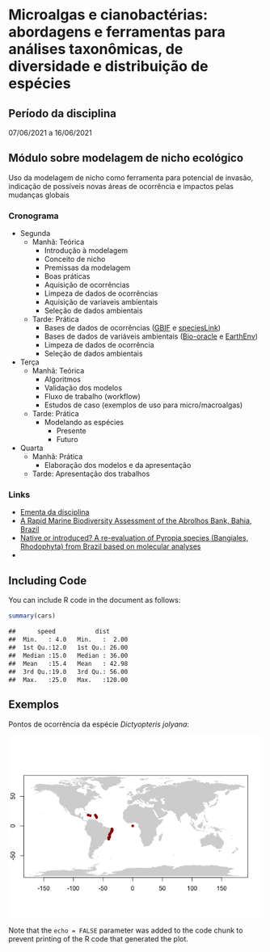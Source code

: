 Microalgas e cianobactérias: abordagens e ferramentas para análises
taxonômicas, de diversidade e distribuição de espécies
================

## Período da disciplina

07/06/2021 a 16/06/2021

## Módulo sobre modelagem de nicho ecológico

Uso da modelagem de nicho como ferramenta para potencial de invasão,
indicação de possíveis novas áreas de ocorrência e impactos pelas
mudanças globais

### Cronograma

-   Segunda
    -   Manhã: Teórica
        -   Introdução à modelagem
        -   Conceito de nicho
        -   Premissas da modelagem
        -   Boas práticas
        -   Aquisição de ocorrências
        -   Limpeza de dados de ocorrências
        -   Aquisição de variaveis ambientais
        -   Seleção de dados ambientais
    -   Tarde: Prática
        -   Bases de dados de ocorrências ([GBIF](https://www.gbif.org/)
            e [speciesLink](http://www.splink.org.br/))
        -   Bases de dados de variáveis ambientais
            ([Bio-oracle](https://www.bio-oracle.org/) e
            [EarthEnv](http://www.earthenv.org/streams))
        -   Limpeza de dados de ocorrência
        -   Seleção de dados ambientais
-   Terça
    -   Manhã: Teórica
        -   Algoritmos
        -   Validação dos modelos
        -   Fluxo de trabalho (workflow)
        -   Estudos de caso (exemplos de uso para micro/macroalgas)
    -   Tarde: Prática
        -   Modelando as espécies
            -   Presente
            -   Futuro
-   Quarta
    -   Manhã: Prática
        -   Elaboração dos modelos e da apresentação
    -   Tarde: Apresentação dos trabalhos

### Links

-   [Ementa da
    disciplina](https://onedrive.live.com/view.aspx?resid=2A1CA0AB9CB1DE49!110482&ithint=file%2cdocx&authkey=!ABA9OVxmK7wRU0I)
-   [A Rapid Marine Biodiversity Assessment of the Abrolhos Bank, Bahia,
    Brazil](http://citeseerx.ist.psu.edu/viewdoc/download?doi=10.1.1.379.4381&rep=rep1&type=pdf)
-   [Native or introduced? A re-evaluation of Pyropia species
    (Bangiales, Rhodophyta) from Brazil based on molecular
    analyses](https://www.tandfonline.com/doi/full/10.1080/09670262.2014.982202)
-   []()

## Including Code

You can include R code in the document as follows:

``` r
summary(cars)
```

    ##      speed           dist       
    ##  Min.   : 4.0   Min.   :  2.00  
    ##  1st Qu.:12.0   1st Qu.: 26.00  
    ##  Median :15.0   Median : 36.00  
    ##  Mean   :15.4   Mean   : 42.98  
    ##  3rd Qu.:19.0   3rd Qu.: 56.00  
    ##  Max.   :25.0   Max.   :120.00

## Exemplos

Pontos de ocorrência da espécie *Dictyopteris jolyana*:

![](readme_files/figure-gfm/mapa-1.png)<!-- -->

Note that the `echo = FALSE` parameter was added to the code chunk to
prevent printing of the R code that generated the plot.
